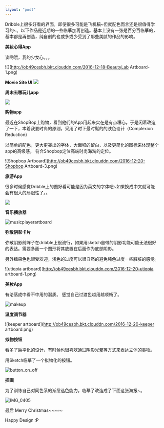 ```yaml
---
layout: "post"
---
```


Dribble上很多好看的界面，即便很多可能是飞机稿~但就配色而言还是很值得学习的~。以下作品是近期的一些临摹加再创造。基本上没有一张是百分百临摹的，基本都是再创造，纯自创的也或多或少受到了那些美腻的作品的影响。 



**美妆心得App**

诶哟喂，我的少女心。。。

![](http://ob49cesbh.bkt.clouddn.com/2016-12-18-BeautyLab Artboard-1.png)



**Movie Site UI**
![](http://ob49cesbh.bkt.clouddn.com/2016-12-18-movieapp.png)


**周末去哪玩儿app**

![](http://ob49cesbh.bkt.clouddn.com/2016-12-20-Fun-1.png)



**购物app**

最近在ShopBop上购物，看到他们的App用起来实在是有点糟心，于是闲着改造了一下，本着我要时尚的原则，采用了时下最时髦的的肤色设计（Complexion Reduction）

以简单的配色，更大更突出的字体，大面积的留白，以及更简化的图标来体现整个app的高级感， 符合Shopbop定位高端时尚海淘的定位。 


![Shopbop Artboard](http://ob49cesbh.bkt.clouddn.com/2016-12-20-Shopbop Artboard-3.png)

**旅游App**

很多时候感觉Dribble上的图好看可能是因为英文的字体吧~如果换成中文就可能会有很大的局限性了。。


![](http://ob49cesbh.bkt.clouddn.com/2016-12-19-TravelApp.png)



**音乐播放器**

![musicplayerartboard](http://ob49cesbh.bkt.clouddn.com/2016-12-20-musicplayerartboard.png)


**弥散阴影卡片**

弥散阴影前阵子在dribble上很流行，如果用sketch自带的阴影功能可能无法很好的表达。需要多画一个图形将其放置在后面作为底部阴影。

另外糖果色也很受欢迎，浅色的过度可以很自然的避免纯色过度一些脏脏的感觉。 


![utiopia artboard](http://ob49cesbh.bkt.clouddn.com/2016-12-20-utiopia artboard-1.png)



**美妆App**

有沦落成中看不中用的潜质。
感觉自己过渡色越用越顺畅了。 

![makeup](http://ob49cesbh.bkt.clouddn.com/2016-12-16-MakeUpStudioIllustration.png)


**温度调节器**

![keeper artboard](http://ob49cesbh.bkt.clouddn.com/2016-12-20-keeper artboard.png)


**拟物按钮**

看多了扁平化的设计，有时候也很喜欢通过阴影光晕等方式来表达立体的事物。

用Sketch临摹了一个拟物化的按钮。 

![button_on_off](http://ob49cesbh.bkt.clouddn.com/2016-12-15-button_on_off.png)


**插画**

为了训练自己对同色系的渐层选色能力。临摹了改造成了下面这张海报~。


![IMG_0405](http://ob49cesbh.bkt.clouddn.com/2016-12-15-IMG_0405.png)

最后 Merry Christmas~~~~~

Happy Design :P










